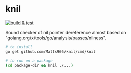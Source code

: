 # knil
[![build & test](https://github.com/Matts966/knil/workflows/build%20&%20test/badge.svg)](https://github.com/Matts966/knil/actions)


Sound checker of nil pointer dereference almost based on "golang.org/x/tools/go/analysis/passes/nilness".

```bash
# to install
go get github.com/Matts966/knil/cmd/knil

# to run on a package
(cd package-dir && knil ./...)
```
